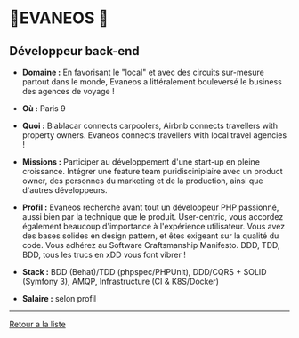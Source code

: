 # 🛫EVANEOS 🛫

## Développeur back-end

- **Domaine :** En favorisant le "local" et avec des circuits sur-mesure partout dans le monde, Evaneos a littéralement bouleversé le business des agences de voyage !

- **Où :** Paris 9
- **Quoi :** Blablacar connects carpoolers, Airbnb connects travellers with property owners. Evaneos connects travellers with local travel agencies !
- **Missions :** Participer au développement d'une start-up en pleine croissance. Intégrer une feature team puridisciniplaire avec un product owner, des personnes du marketing et de la production, ainsi que d'autres développeurs.
- **Profil :** Evaneos recherche avant tout un développeur PHP passionné, aussi bien par la technique que le produit. User-centric, vous accordez également beaucoup d'importance à l'expérience utilisateur. Vous avez des bases solides en design pattern, et êtes exigeant sur la qualité du code. Vous adhérez au Software Craftsmanship Manifesto. DDD, TDD, BDD, tous les trucs en xDD vous font vibrer !
- **Stack :** BDD (Behat)/TDD (phpspec/PHPUnit), DDD/CQRS + SOLID (Symfony 3), AMQP, Infrastructure (CI & K8S/Docker)
- **Salaire :** selon profil

----
[Retour a la liste](#file-00readme-md)